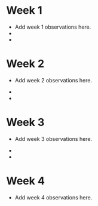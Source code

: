 # Week 1

* Add week 1 observations here. 
* 
* 

# Week 2

* Add week 2 observations here. 
		
*  

* 

# Week 3

* Add week 3 observations here. 
		
*  

* 

# Week 4

* Add week 4 observations here. 


